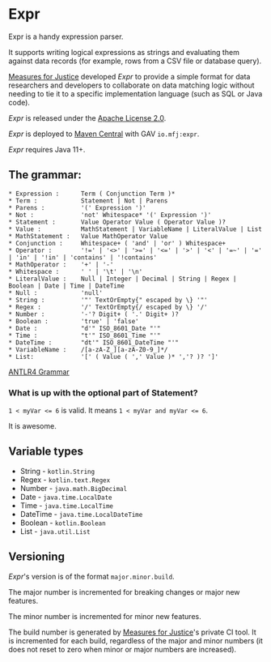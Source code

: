 # Expr

Expr is a handy expression parser.

It supports writing logical expressions as strings and evaluating them against data records (for example,
rows from a CSV file or database query).

[Measures for Justice](https://measuresforjustice.org) developed _Expr_ to provide a simple format for
data researchers and developers to collaborate on data matching logic without needing to tie it to a 
specific implementation language (such as SQL or Java code).

_Expr_ is released under the [Apache License 2.0](https://www.apache.org/licenses/LICENSE-2.0).

_Expr_ is deployed to [Maven Central](https://repo1.maven.org/maven2/io/mfj/expr/) with GAV `io.mfj:expr`.

_Expr_ requires Java 11+.

## The grammar:

```
* Expression :      Term ( Conjunction Term )*
* Term :            Statement | Not | Parens
* Parens :          '(' Expression ')'
* Not :             'not' Whitespace* '(' Expression ')'
* Statement :       Value Operator Value ( Operator Value )?
* Value :           MathStatement | VariableName | LiteralValue | List
* MathStatement :   Value MathOperator Value
* Conjunction :     Whitespace+ ( 'and' | 'or' ) Whitespace+
* Operator :        '!=' | '<>' | '>=' | '<=' | '>' | '<' | '=~' | '=' | 'in' | '!in' | 'contains' | '!contains'
* MathOperator :    '+' | '-'
* Whitespace :      ' ' | '\t' | '\n'
* LiteralValue :    Null | Integer | Decimal | String | Regex | Boolean | Date | Time | DateTime
* Null :            'null'
* String :          '"' TextOrEmpty{" escaped by \} '"'
* Regex :           '/' TextOrEmpty{/ escaped by \} '/'
* Number :          '-'? Digit+ ( '.' Digit+ )?
* Boolean :         'true' | 'false'
* Date :            "d'" ISO_8601_Date "'"
* Time :            "t'" ISO_8601_Time "'"
* DateTime :        "dt'" ISO_8601_DateTime "'"
* VariableName :    /[a-zA-Z_][a-zA-Z0-9_]*/
* List:             '[' ( Value ( ',' Value )* ','? )? ']'
```

[ANTLR4 Grammar](src/main/antlr4/Expr.g4)

### What is up with the optional part of Statement?

`1 < myVar <= 6` is valid. It means `1 < myVar and myVar <= 6`.

It is awesome.

## Variable types

* String - `kotlin.String`
* Regex - `kotlin.text.Regex`
* Number - `java.math.BigDecimal`
* Date - `java.time.LocalDate`
* Time - `java.time.LocalTime`
* DateTime - `java.time.LocalDateTime`
* Boolean - `kotlin.Boolean`
* List - `java.util.List`

## Versioning

_Expr_'s version is of the format `major.minor.build`.

The major number is incremented for breaking changes or major new features.

The minor number is incremented for minor new features.

The build number is generated by [Measures for Justice](https://measuresforjustice.org)'s private CI tool.
It is incremented for each build, regardless of the major and minor numbers
(it does not reset to zero when minor or major numbers are increased).
